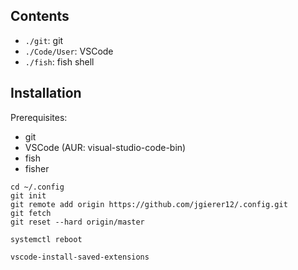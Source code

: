 ## Contents

- `./git`: git
- `./Code/User`: VSCode
- `./fish`: fish shell

## Installation

Prerequisites:

- git
- VSCode (AUR: visual-studio-code-bin)
- fish
- fisher

```fish
cd ~/.config
git init
git remote add origin https://github.com/jgierer12/.config.git
git fetch
git reset --hard origin/master

systemctl reboot

vscode-install-saved-extensions
```
